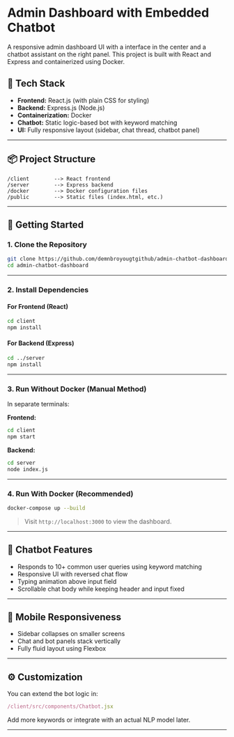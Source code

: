 # Admin Dashboard with Embedded Chatbot

A responsive admin dashboard UI with a interface in the center and a chatbot assistant on the right panel. This project is built with React and Express and containerized using Docker.

## 🧰 Tech Stack

- **Frontend:** React.js (with plain CSS for styling)
- **Backend:** Express.js (Node.js)
- **Containerization:** Docker
- **Chatbot:** Static logic-based bot with keyword matching
- **UI:** Fully responsive layout (sidebar, chat thread, chatbot panel)

---

## 📦 Project Structure

```
/client        --> React frontend
/server        --> Express backend
/docker        --> Docker configuration files
/public        --> Static files (index.html, etc.)
```

---

## 🚀 Getting Started

### 1. Clone the Repository

```bash
git clone https://github.com/demnbroyougtgithub/admin-chatbot-dashboard.git
cd admin-chatbot-dashboard
```

---

### 2. Install Dependencies

#### For Frontend (React)

```bash
cd client
npm install
```

#### For Backend (Express)

```bash
cd ../server
npm install
```

---

### 3. Run Without Docker (Manual Method)

In separate terminals:

**Frontend:**

```bash
cd client
npm start
```

**Backend:**

```bash
cd server
node index.js
```

---

### 4. Run With Docker (Recommended)

```bash
docker-compose up --build
```

> Visit `http://localhost:3000` to view the dashboard.

---

## 🧠 Chatbot Features

- Responds to 10+ common user queries using keyword matching
- Responsive UI with reversed chat flow
- Typing animation above input field
- Scrollable chat body while keeping header and input fixed

---

## 📱 Mobile Responsiveness

- Sidebar collapses on smaller screens
- Chat and bot panels stack vertically
- Fully fluid layout using Flexbox

---

## ⚙️ Customization

You can extend the bot logic in:

```js
/client/src/components/Chatbot.jsx
```

Add more keywords or integrate with an actual NLP model later.

---
 

